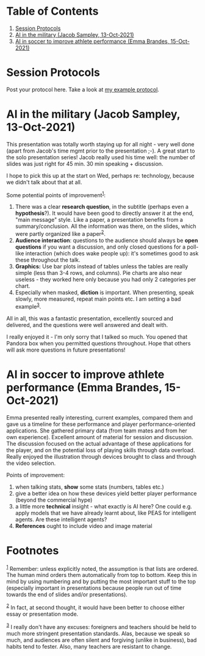 
# Table of Contents

1.  [Session Protocols](#org80f3467)
2.  [AI in the military (Jacob Sampley, 13-Oct-2021)](#orgfbb795f)
3.  [AI in soccer to improve athlete performance (Emma Brandes, 15-Oct-2021)](#orgea992cb)



<a id="org80f3467"></a>

# Session Protocols

Post your protocol here. Take a look at [my example protocol](https://github.com/birkenkrahe/ai482/blob/main/2_what_is_ai/protocol_23_aug.md).


<a id="orgfbb795f"></a>

# AI in the military (Jacob Sampley, 13-Oct-2021)

This presentation was totally worth staying up for all night - very
well done (apart from Jacob's time mgmt prior to the presentation
;-). A great start to the solo presentation series! Jacob really
used his time well: the number of slides was just right for 45
min. 30 min speaking + discussion.

I hope to pick this up at the start on Wed, perhaps re: technology,
because we didn't talk about that at all.

Some potential points of improvement<sup><a id="fnr.1" class="footref" href="#fn.1">1</a></sup>:

1.  There was a clear **research question**, in the subtitle (perhaps
    even a **hypothesis**?). It would have been good to directly answer
    it at the end, "main message" style. Like a paper, a presentation
    benefits from a summary/conclusion. All the information was
    there, on the slides, which were partly organized like a
    paper<sup><a id="fnr.2" class="footref" href="#fn.2">2</a></sup>.
2.  **Audience interaction**: questions to the audience should always
    be **open questions** if you want a discussion, and only closed
    questions for a poll-like interaction (which does wake people
    up): it's sometimes good to ask these throughout the talk.
3.  **Graphics:** Use bar plots instead of tables unless the tables are
    really simple (less than 3-4 rows, and columns). Pie charts are
    also near useless - they worked here only because you had only 2
    categories per chart.
4.  Especially when masked, **diction** is important. When presenting,
    speak slowly, more measured, repeat main points etc. I am setting
    a bad example<sup><a id="fnr.3" class="footref" href="#fn.3">3</a></sup>.

All in all, this was a fantastic presentation, excellently sourced
and delivered, and the questions were well answered and dealt with.

I really enjoyed it - I'm only sorry that I talked so much. You
opened that Pandora box when you permitted questions
throughout. Hope that others will ask more questions in future
presentations!


<a id="orgea992cb"></a>

# AI in soccer to improve athlete performance (Emma Brandes, 15-Oct-2021)

Emma presented really interesting, current examples, compared them
and gave us a timeline for these performance and player
performance-oriented applications. She gathered primary data (from
team mates and from her own experience). Excellent amount of
material for session and discussion. The discussion focused on the
actual advantage of these applications for the player, and on the
potential loss of playing skills through data overload. Really
enjoyed the illustration through devices brought to class and
through the video selection.

Points of improvement:

1.  when talking stats, **show** some stats (numbers, tables etc.)
2.  give a better idea on how these devices yield better player
    performance (beyond the commercial hype)
3.  a little more **technical** insight - what exactly is AI here? One
    could e.g. apply models that we have already learnt about, like
    PEAS for intelligent agents. Are these intelligent agents?
4.  **References** ought to include video and image material


# Footnotes

<sup><a id="fn.1" href="#fnr.1">1</a></sup> Remember: unless explicitly noted, the assumption is that lists
are ordered. The human mind orders them automatically from top to
bottom. Keep this in mind by using numbering and by putting the most
important stuff to the top (especially important in presentations
because people run out of time towards the end of slides and/or
presentations).

<sup><a id="fn.2" href="#fnr.2">2</a></sup> In fact, at second thought, it would have been better to choose
either essay or presentation mode.

<sup><a id="fn.3" href="#fnr.3">3</a></sup> I really don't have any excuses: foreigners and teachers should
be held to much more stringent presentation standards. Alas, because
we speak so much, and audiences are often silent and forgiving (unlike
in business), bad habits tend to fester. Also, many teachers are
resistant to change.
